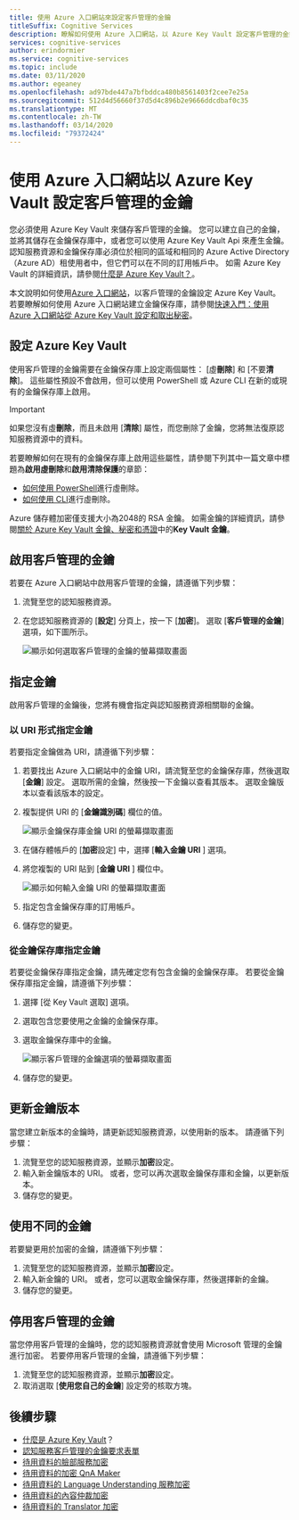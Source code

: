 ```yaml
---
title: 使用 Azure 入口網站來設定客戶管理的金鑰
titleSuffix: Cognitive Services
description: 瞭解如何使用 Azure 入口網站，以 Azure Key Vault 設定客戶管理的金鑰。 客戶管理的金鑰可讓您建立、輪替、停用及撤銷存取控制。
services: cognitive-services
author: erindormier
ms.service: cognitive-services
ms.topic: include
ms.date: 03/11/2020
ms.author: egeaney
ms.openlocfilehash: ad97bde447a7bfbddca480b8561403f2cee7e25a
ms.sourcegitcommit: 512d4d56660f37d5d4c896b2e9666ddcdbaf0c35
ms.translationtype: MT
ms.contentlocale: zh-TW
ms.lasthandoff: 03/14/2020
ms.locfileid: "79372424"
---
```

# <a name="configure-customer-managed-keys-with-azure-key-vault-by-using-the-azure-portal"></a>使用 Azure 入口網站以 Azure Key Vault 設定客戶管理的金鑰

您必須使用 Azure Key Vault 來儲存客戶管理的金鑰。 您可以建立自己的金鑰，並將其儲存在金鑰保存庫中，或者您可以使用 Azure Key Vault Api 來產生金鑰。 認知服務資源和金鑰保存庫必須位於相同的區域和相同的 Azure Active Directory （Azure AD）租使用者中，但它們可以在不同的訂用帳戶中。 如需 Azure Key Vault 的詳細資訊，請參閱[什麼是 Azure Key Vault？](https://docs.microsoft.com/azure/key-vault/key-vault-overview)。

本文說明如何使用[Azure 入口網站](https://portal.azure.com/)，以客戶管理的金鑰設定 Azure Key Vault。 若要瞭解如何使用 Azure 入口網站建立金鑰保存庫，請參閱[快速入門：使用 Azure 入口網站從 Azure Key Vault 設定和取出秘密](../../key-vault/quick-create-portal.md)。

## <a name="configure-azure-key-vault"></a>設定 Azure Key Vault

使用客戶管理的金鑰需要在金鑰保存庫上設定兩個屬性： [虛**刪除**] 和 [不要**清除**]。 這些屬性預設不會啟用，但可以使用 PowerShell 或 Azure CLI 在新的或現有的金鑰保存庫上啟用。

> [!IMPORTANT]
> 如果您沒有虛**刪除**，而且未啟用 [**清除**] 屬性，而您刪除了金鑰，您將無法復原認知服務資源中的資料。

若要瞭解如何在現有的金鑰保存庫上啟用這些屬性，請參閱下列其中一篇文章中標題為**啟用虛刪除**和**啟用清除保護**的章節：

- [如何使用 PowerShell](https://docs.microsoft.com/azure/key-vault/key-vault-soft-delete-powershell)進行虛刪除。
- [如何使用 CLI](https://docs.microsoft.com/azure/key-vault/key-vault-soft-delete-cli)進行虛刪除。

Azure 儲存體加密僅支援大小為2048的 RSA 金鑰。 如需金鑰的詳細資訊，請參閱[關於 Azure Key Vault 金鑰、秘密和憑證](https://docs.microsoft.com/azure/key-vault/about-keys-secrets-and-certificates#key-vault-keys)中的**Key Vault 金鑰**。

## <a name="enable-customer-managed-keys"></a>啟用客戶管理的金鑰

若要在 Azure 入口網站中啟用客戶管理的金鑰，請遵循下列步驟：

1. 流覽至您的認知服務資源。
1. 在您認知服務資源的 [**設定**] 分頁上，按一下 [**加密**]。 選取 [**客戶管理的金鑰**] 選項，如下圖所示。

    ![顯示如何選取客戶管理的金鑰的螢幕擷取畫面](../media/cognitive-services-encryption/selectcmk.png)

## <a name="specify-a-key"></a>指定金鑰

啟用客戶管理的金鑰後，您將有機會指定與認知服務資源相關聯的金鑰。

### <a name="specify-a-key-as-a-uri"></a>以 URI 形式指定金鑰

若要指定金鑰做為 URI，請遵循下列步驟：

1. 若要找出 Azure 入口網站中的金鑰 URI，請流覽至您的金鑰保存庫，然後選取 [**金鑰**] 設定。 選取所需的金鑰，然後按一下金鑰以查看其版本。 選取金鑰版本以查看該版本的設定。
1. 複製提供 URI 的 [**金鑰識別碼**] 欄位的值。

    ![顯示金鑰保存庫金鑰 URI 的螢幕擷取畫面](../media/cognitive-services-encryption/key-uri-portal.png)

1. 在儲存體帳戶的 [**加密**設定] 中，選擇 [**輸入金鑰 URI** ] 選項。
1. 將您複製的 URI 貼到 [**金鑰 URI** ] 欄位中。

   ![顯示如何輸入金鑰 URI 的螢幕擷取畫面](../media/cognitive-services-encryption/ssecmk2.png)

1. 指定包含金鑰保存庫的訂用帳戶。
1. 儲存您的變更。

### <a name="specify-a-key-from-a-key-vault"></a>從金鑰保存庫指定金鑰

若要從金鑰保存庫指定金鑰，請先確定您有包含金鑰的金鑰保存庫。 若要從金鑰保存庫指定金鑰，請遵循下列步驟：

1. 選擇 [從 Key Vault 選取] 選項。
1. 選取包含您要使用之金鑰的金鑰保存庫。
1. 選取金鑰保存庫中的金鑰。

   ![顯示客戶管理的金鑰選項的螢幕擷取畫面](../media/cognitive-services-encryption/ssecmk3.png)

1. 儲存您的變更。

## <a name="update-the-key-version"></a>更新金鑰版本

當您建立新版本的金鑰時，請更新認知服務資源，以使用新的版本。 請遵循下列步驟：

1. 流覽至您的認知服務資源，並顯示**加密**設定。
1. 輸入新金鑰版本的 URI。 或者，您可以再次選取金鑰保存庫和金鑰，以更新版本。
1. 儲存您的變更。

## <a name="use-a-different-key"></a>使用不同的金鑰

若要變更用於加密的金鑰，請遵循下列步驟：

1. 流覽至您的認知服務資源，並顯示**加密**設定。
1. 輸入新金鑰的 URI。 或者，您可以選取金鑰保存庫，然後選擇新的金鑰。
1. 儲存您的變更。

## <a name="disable-customer-managed-keys"></a>停用客戶管理的金鑰

當您停用客戶管理的金鑰時，您的認知服務資源就會使用 Microsoft 管理的金鑰進行加密。 若要停用客戶管理的金鑰，請遵循下列步驟：

1. 流覽至您的認知服務資源，並顯示**加密**設定。
1. 取消選取 [**使用您自己的金鑰**] 設定旁的核取方塊。

## <a name="next-steps"></a>後續步驟

* [什麼是 Azure Key Vault](https://docs.microsoft.com/azure/key-vault/key-vault-overview)？
* [認知服務客戶管理的金鑰要求表單](https://aka.ms/cogsvc-cmk)
* [待用資料的臉部服務加密](../Face/face-encryption-of-data-at-rest.md)
* [待用資料的加密 QnA Maker](../QnAMaker/qna-maker-encryption-of-data-at-rest.md)
* [待用資料的 Language Understanding 服務加密](../LUIS/luis-encryption-of-data-at-rest.md)
* [待用資料的內容仲裁加密](../Content-Moderator/content-moderator-encryption-of-data-at-rest.md)
* [待用資料的 Translator 加密](../translator/translator-encryption-of-data-at-rest.md)

